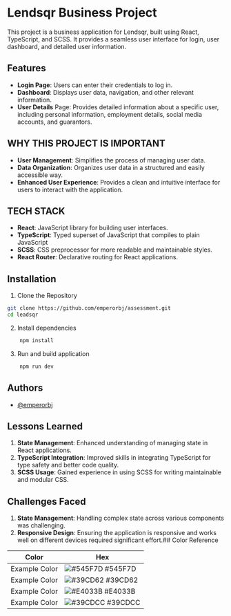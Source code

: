 
# Lendsqr Business Project

This project is a business application for Lendsqr, built using React, TypeScript, and SCSS. It provides a seamless user interface for login, user dashboard, and detailed user information.




## Features
- **Login Page**: Users can enter their credentials to log in.
- **Dashboard**: Displays user data, navigation, and other relevant information.
- **User Details** Page: Provides detailed information about a specific user, including personal information, employment details, social media accounts, and guarantors.



## WHY THIS PROJECT IS IMPORTANT

- **User Management**: Simplifies the process of managing user data.
- **Data Organization**: Organizes user data in a structured and easily accessible way.
- **Enhanced User Experience**: Provides a clean and intuitive interface for users to interact with the application.
## TECH STACK 

- **React**: JavaScript library for building user interfaces.
- **TypeScript**: Typed superset of JavaScript that compiles to plain JavaScript
- **SCSS**: CSS preprocessor for more readable and maintainable styles.
- **React Router**: Declarative routing for React applications.
## Installation 

 1. Clone the Repository

```bash
git clone https://github.com/emperorbj/assessment.git
cd leadsqr

```
2. Install dependencies
```bash
    npm install
```
3. Run and build application
```bash
    npm run dev
```
    
## Authors

- [@emperorbj](https://www.github.com/emperorbj)


## Lessons Learned

1. **State Management**: Enhanced understanding of managing state in React applications.
2. **TypeScript Integration**: Improved skills in integrating TypeScript for type safety and better code quality.
3. **SCSS Usage**: Gained experience in using SCSS for writing maintainable and modular CSS.


## Challenges Faced

1. **State Management**: Handling complex state across various components was challenging.
2. **Responsive Design**: Ensuring the application is responsive and works well on different devices required significant effort.## Color Reference

| Color             | Hex                                                                |
| ----------------- | ------------------------------------------------------------------ |
| Example Color | ![#545F7D](https://via.placeholder.com/10/0a192f?text=+) #545F7D |
| Example Color | ![#39CD62](https://via.placeholder.com/10/f8f8f8?text=+) #39CD62 |
| Example Color | ![#E4033B](https://via.placeholder.com/10/00b48a?text=+) #E4033B |
| Example Color | ![#39CDCC](https://via.placeholder.com/10/00b48a?text=+) #39CDCC |

